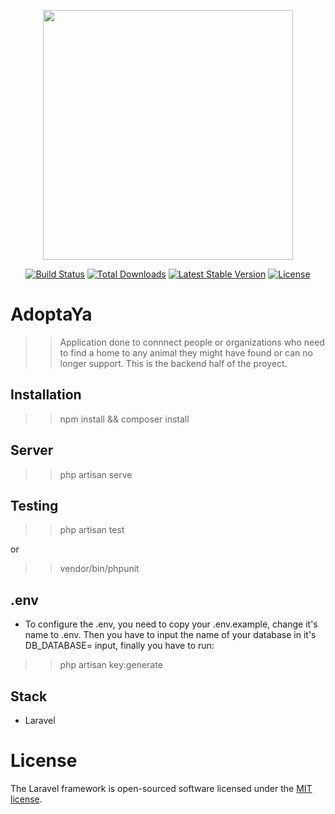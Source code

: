 <p align="center"><a href="https://laravel.com" target="_blank"><img src="https://raw.githubusercontent.com/laravel/art/master/logo-lockup/5%20SVG/2%20CMYK/1%20Full%20Color/laravel-logolockup-cmyk-red.svg" width="400"></a></p>

<p align="center">
<a href="https://travis-ci.org/laravel/framework"><img src="https://travis-ci.org/laravel/framework.svg" alt="Build Status"></a>
<a href="https://packagist.org/packages/laravel/framework"><img src="https://img.shields.io/packagist/dt/laravel/framework" alt="Total Downloads"></a>
<a href="https://packagist.org/packages/laravel/framework"><img src="https://img.shields.io/packagist/v/laravel/framework" alt="Latest Stable Version"></a>
<a href="https://packagist.org/packages/laravel/framework"><img src="https://img.shields.io/packagist/l/laravel/framework" alt="License"></a>
</p>

# AdoptaYa 

>> Application done to connnect people or organizations who need to find a home to any animal they might have found or can no longer support. This is the backend half of the proyect.

## Installation

>> npm install && composer install

## Server

>> php artisan serve

## Testing

>> php artisan test

or

>> vendor/bin/phpunit

## .env

- To configure the .env, you need to copy your .env.example, change it's name to .env. Then you have to input the name of your database in it's DB_DATABASE= input, finally you have to run:

>> php artisan key:generate

## Stack

- Laravel

# License

The Laravel framework is open-sourced software licensed under the [MIT license](https://opensource.org/licenses/MIT).
